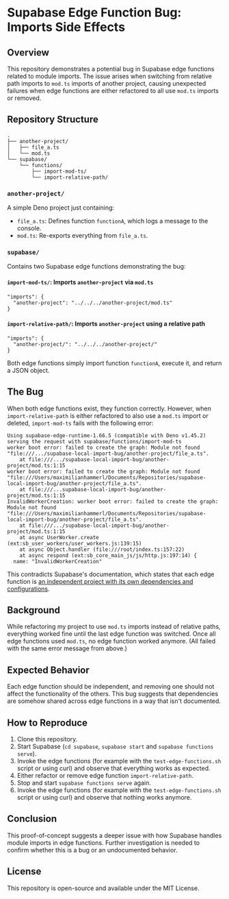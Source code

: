 # Supabase Edge Function Bug: Imports Side Effects

## Overview

This repository demonstrates a potential bug in Supabase edge functions related to module imports.
The issue arises when switching from relative path imports to `mod.ts` imports of another project, causing unexpected failures when edge functions are either refactored to all use `mod.ts` imports or removed.

## Repository Structure

```
.
├── another-project/
│   ├── file_a.ts
│   └── mod.ts
└── supabase/
    └── functions/
        ├── import-mod-ts/
        └── import-relative-path/
```

### `another-project/`

A simple Deno project just containing:

- `file_a.ts`: Defines function `functionA`, which logs a message to the console.
- `mod.ts`: Re-exports everything from `file_a.ts`.

### `supabase/`

Contains two Supabase edge functions demonstrating the bug:

#### `import-mod-ts/`: Imports `another-project` via `mod.ts`

```
"imports": {
  "another-project": "../../../another-project/mod.ts"
}
```

#### `import-relative-path/`: Imports `another-project` using a relative path

```
"imports": {
  "another-project/": "../../../another-project/"
}
```

Both edge functions simply import function `functionA`, execute it, and return a JSON object.

## The Bug

When both edge functions exist, they function correctly.
However, when `import-relative-path` is either refactored to also use a `mod.ts` import or deleted, `import-mod-ts` fails with the following error:

```
Using supabase-edge-runtime-1.66.5 (compatible with Deno v1.45.2)
serving the request with supabase/functions/import-mod-ts
worker boot error: failed to create the graph: Module not found "file:///.../supabase-local-import-bug/another-project/file_a.ts".
    at file:///.../supabase-local-import-bug/another-project/mod.ts:1:15
worker boot error: failed to create the graph: Module not found "file:///Users/maximilianhammerl/Documents/Repositories/supabase-local-import-bug/another-project/file_a.ts".
    at file:///...supabase-local-import-bug/another-project/mod.ts:1:15
InvalidWorkerCreation: worker boot error: failed to create the graph: Module not found "file:///Users/maximilianhammerl/Documents/Repositories/supabase-local-import-bug/another-project/file_a.ts".
    at file:///.../supabase-local-import-bug/another-project/mod.ts:1:15
    at async UserWorker.create (ext:sb_user_workers/user_workers.js:139:15)
    at async Object.handler (file:///root/index.ts:157:22)
    at async respond (ext:sb_core_main_js/js/http.js:197:14) {
  name: "InvalidWorkerCreation"
```

This contradicts Supabase's documentation, which states that each edge function is [an independent project with its own dependencies and configurations](https://supabase.com/docs/guides/functions/dependencies#managing-dependencies).

## Background

While refactoring my project to use `mod.ts` imports instead of relative paths, everything worked fine until the last edge function was switched.
Once all edge functions used `mod.ts`, no edge function worked anymore.
(All failed with the same error message from above.)

## Expected Behavior

Each edge function should be independent, and removing one should not affect the functionality of the others.
This bug suggests that dependencies are somehow shared across edge functions in a way that isn't documented.

## How to Reproduce

1. Clone this repository.
2. Start Supabase (`cd supabase`, `supabase start` and `supabase functions serve`).
3. Invoke the edge functions (for example with the `test-edge-functions.sh` script or using curl) and observe that everything works as expected.
4. Either refactor or remove edge function `import-relative-path`.
5. Stop and start `supabase functions serve` again.
6. Invoke the edge functions (for example with the `test-edge-functions.sh` script or using curl) and observe that nothing works anymore.

## Conclusion

This proof-of-concept suggests a deeper issue with how Supabase handles module imports in edge functions.
Further investigation is needed to confirm whether this is a bug or an undocumented behavior.

## License

This repository is open-source and available under the MIT License.

